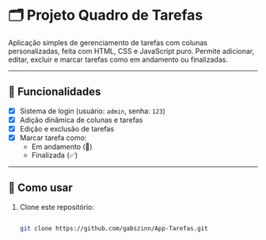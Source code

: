 # 🗂️ Projeto Quadro de Tarefas

Aplicação simples de gerenciamento de tarefas com colunas personalizadas, feita com HTML, CSS e JavaScript puro. Permite adicionar, editar, excluir e marcar tarefas como em andamento ou finalizadas.

---

## 📌 Funcionalidades

- [x] Sistema de login (usuário: `admin`, senha: `123`)
- [x] Adição dinâmica de colunas e tarefas
- [x] Edição e exclusão de tarefas
- [x] Marcar tarefa como:
  - Em andamento (🚧)
  - Finalizada (✅)

---

## 🚀 Como usar

1. Clone este repositório:
   ```bash

   git clone https://github.com/gabszinn/App-Tarefas.git
